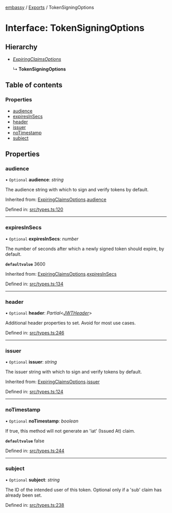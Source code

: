 [embassy](../README.md) / [Exports](../modules.md) / TokenSigningOptions

# Interface: TokenSigningOptions

## Hierarchy

* [*ExpiringClaimsOptions*](expiringclaimsoptions.md)

  ↳ **TokenSigningOptions**

## Table of contents

### Properties

- [audience](tokensigningoptions.md#audience)
- [expiresInSecs](tokensigningoptions.md#expiresinsecs)
- [header](tokensigningoptions.md#header)
- [issuer](tokensigningoptions.md#issuer)
- [noTimestamp](tokensigningoptions.md#notimestamp)
- [subject](tokensigningoptions.md#subject)

## Properties

### audience

• `Optional` **audience**: *string*

The audience string with which to sign and verify tokens by default.

Inherited from: [ExpiringClaimsOptions](expiringclaimsoptions.md).[audience](expiringclaimsoptions.md#audience)

Defined in: [src/types.ts:120](https://github.com/TomFrost/Embassy/blob/af56526/src/types.ts#L120)

___

### expiresInSecs

• `Optional` **expiresInSecs**: *number*

The number of seconds after which a newly signed token should expire, by
default.

**`defaultvalue`** 3600

Inherited from: [ExpiringClaimsOptions](expiringclaimsoptions.md).[expiresInSecs](expiringclaimsoptions.md#expiresinsecs)

Defined in: [src/types.ts:134](https://github.com/TomFrost/Embassy/blob/af56526/src/types.ts#L134)

___

### header

• `Optional` **header**: *Partial*<[*JWTHeader*](jwtheader.md)\>

Additional header properties to set. Avoid for most use cases.

Defined in: [src/types.ts:246](https://github.com/TomFrost/Embassy/blob/af56526/src/types.ts#L246)

___

### issuer

• `Optional` **issuer**: *string*

The issuer string with which to sign and verify tokens by default.

Inherited from: [ExpiringClaimsOptions](expiringclaimsoptions.md).[issuer](expiringclaimsoptions.md#issuer)

Defined in: [src/types.ts:124](https://github.com/TomFrost/Embassy/blob/af56526/src/types.ts#L124)

___

### noTimestamp

• `Optional` **noTimestamp**: *boolean*

If true, this method will not generate an 'iat' (Issued At) claim.

**`defaultvalue`** false

Defined in: [src/types.ts:244](https://github.com/TomFrost/Embassy/blob/af56526/src/types.ts#L244)

___

### subject

• `Optional` **subject**: *string*

The ID of the intended user of this token. Optional only if a 'sub' claim
has already been set.

Defined in: [src/types.ts:238](https://github.com/TomFrost/Embassy/blob/af56526/src/types.ts#L238)
